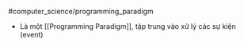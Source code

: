#computer_science/programming_paradigm 
- Là một [[Programming Paradigm]], tập trung vào xử lý các sự kiện (event)
